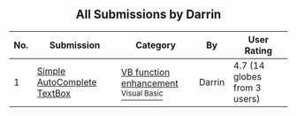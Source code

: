 ﻿<div align="center">

## All Submissions by Darrin

</div>

No.  | Submission | Category | By   | User Rating
---- | ---------- | -------- | ---- | -----------
1 | [Simple AutoComplete TextBox<br />](https://github.com/Planet-Source-Code/darrin-simple-autocomplete-textbox__1-11619) | [VB function enhancement<br /><sup>Visual Basic</sup>](../ByCategory/vb-function-enhancement__1-25.md) | Darrin | 4.7 (14 globes from 3 users)
